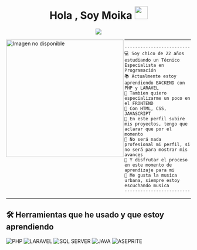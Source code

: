 <h1 align="center">Hola , Soy Moika <img src="https://media.giphy.com/media/hvRJCLFzcasrR4ia7z/giphy.gif" width="35"></h1>
<p align="center">
<a href="https://github.com/DenverCoder1/readme-typing-svg"><img src="https://readme-typing-svg.herokuapp.com?lines=En+Este+2025+Estoy;Estudiando+un;Técnico+Especialista+en+Programación;También+siendo+autodidacta&center=true&width=600&height=45">
</a>

</p>
<img align="left" src="https://i.pinimg.com/736x/07/1e/57/071e573e50cb87f1b0cc56696efff8d8.jpg" alt="Imagen no disponible" width="320" />
<hr>

```
-------------------------
💻 Soy chico de 22 años estudiando un Técnico Especialista en Programación
📚 Actualmente estoy aprendiendo BACKEND con PHP y LARAVEL
📝 Tambien quiero especializarme un poco en el FRONTEND
🌟 Con HTML, CSS, JAVASCRIPT
🚩 En este perfil subire mis proyectos, tengo que aclarar que por el momento
💖 No será nada profesional mi perfil, si no será para mostrar mis avances
🌱 Y disfrutar el proceso en este momento de aprendizaje para mi
🎵 Me gusta la musica urbana, siempre estoy escuchando musica
-------------------------
```
<hr>

## 🛠️ Herramientas que he usado y que estoy aprendiendo

<p>
    <img alt="PHP" src="https://img.shields.io/badge/PHP-%23777BB4.svg?logo=php&logoColor=white">
    <img alt="LARAVEL" src="https://img.shields.io/badge/laravel-%23FF2D20.svg?style=for-the-badge&logo=laravel&logoColor=white">
    <img alt="SQL SERVER" src="https://img.shields.io/badge/Microsoft%20SQL%20Server-CC2927?style=for-the-badge&logo=microsoft%20sql%20server&logoColor=white">
    <img alt="JAVA" src="https://img.shields.io/badge/Java-%23007396.svg?logo=java&logoColor=white">
    <img alt="ASEPRITE" src="https://img.shields.io/badge/Aseprite-FFFFFF?style=for-the-badge&logo=Aseprite&logoColor=#7D929E">
    
